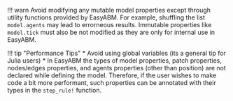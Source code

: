 
!!! warn
    Avoid modifying any mutable model properties except through utility functions provided by EasyABM. For example, shuffling the list `model.agents` may lead to errorneous results. Immutable properties like `model.tick` must also be not modified as they are only for internal use in EasyABM.



!!! tip "Performance Tips"
    * Avoid using global variables (its a general tip for Julia users)
    * In EasyABM the types of model properties, patch properties, nodes/edges properties, and agents properties (other than position) are not declared while defining the model. Therefore, if the user wishes to make code a bit more performant, such properties can be annotated with their types in the `step_rule!` function.
